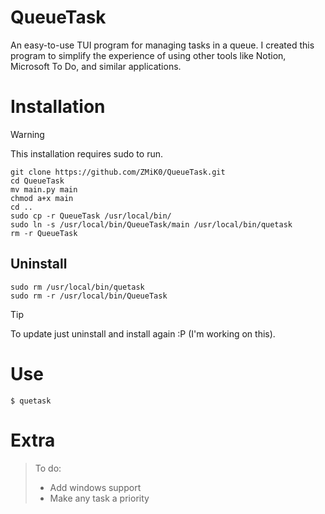 
# QueueTask

An easy-to-use TUI program for managing tasks in a queue. I created this program to
simplify the experience of using other tools like
Notion, Microsoft To Do, and similar applications.


# Installation

> [!WARNING]
> This installation requires sudo to run.

```shell
git clone https://github.com/ZMiK0/QueueTask.git
cd QueueTask
mv main.py main
chmod a+x main
cd ..
sudo cp -r QueueTask /usr/local/bin/
sudo ln -s /usr/local/bin/QueueTask/main /usr/local/bin/quetask
rm -r QueueTask
```

## Uninstall
```shell
sudo rm /usr/local/bin/quetask
sudo rm -r /usr/local/bin/QueueTask
```

> [!TIP]
> To update just uninstall and install again :P (I'm working on this).

# Use
```shell
$ quetask
```

# Extra

> To do:
> * Add windows support
> * Make any task a priority

